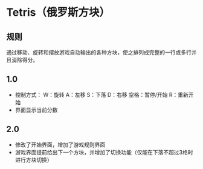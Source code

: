 # Tetris（俄罗斯方块）

## 规则
通过移动、旋转和摆放游戏自动输出的各种方块，使之排列成完整的一行或多行并且消除得分。

## 1.0
- 控制方式：
W：旋转 
A：左移 
S：下落 
D：右移 
空格：暂停/开始 
R：重新开始
- 界面显示当前分数

## 2.0
- 修改了开始界面，增加了游戏规则界面
- 游戏界面提前给出下一个方块，并增加了切换功能（仅能在下落不超过3格时进行方块切换）
